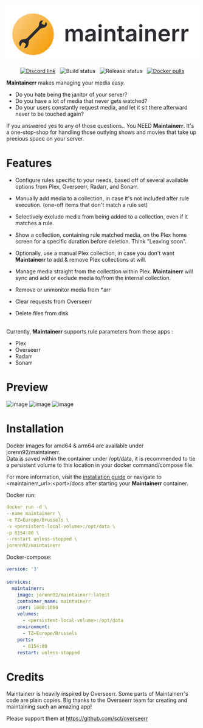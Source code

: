 <p align="center">
  <img src="ui/public/logo_black.svg?raw=true" alt="Maintainerr's custom image"/>
</p>

<p align="center" >
  <a href="https://discord.gg/WP4ZW2QYwk"><img src="https://dcbadge.vercel.app/api/server/WP4ZW2QYwk?style=flat&theme=default-inverted" width="25%" alt="Discord link"/></a>
  &nbsp; 
  <picture><img src="https://ci.cyntek.be/buildStatus/icon?job=Maintainerr%2FMaintainerr-dev-build" width="17%" alt="Build status" /></picture>
    &nbsp; 
  <picture><img src="https://ci.cyntek.be/buildStatus/icon?job=Maintainerr%2FMaintainerr-release-build&subject=release" width="19%" alt="Release status" /></picture>
  &nbsp; 
  <a href="https://hub.docker.com/r/jorenn92/maintainerr"><img src="https://img.shields.io/docker/pulls/jorenn92/maintainerr" alt="Docker pulls" width="16.5%"></a>
</p>

<b>Maintainerr</b> makes managing your media easy. 
 - Do you hate being the janitor of your server?
 - Do you have a lot of media that never gets watched?
 - Do your users constantly request media, and let it sit there afterward never to be touched again?
 
If you answered yes to any of those questions.. You NEED <b>Maintainerr</b>.
It's a one-stop-shop for handling those outlying shows and movies that take up precious space on your server.

# Features
- Configure rules specific to your needs, based off of several available options from Plex, Overseerr, Radarr, and Sonarr.
- Manually add media to a collection, in case it's not included after rule execution. (one-off items that don't match a rule set)
- Selectively exclude media from being added to a collection, even if it matches a rule.
- Show a collection, containing  rule matched media, on the Plex home screen for a specific duration before deletion. Think "Leaving soon".
- Optionally, use a manual Plex collection, in case you don't want <b>Maintainerr</b> to add & remove Plex collections at will.
- Manage media straight from the collection within Plex. <b>Maintainerr</b> will sync and add or exclude media to/from the internal collection.

- Remove or unmonitor media from *arr
- Clear requests from Overseerr
- Delete files from disk

<br />
Currently, <b>Maintainerr</b> supports rule parameters from these apps :

- Plex
- Overseerr
- Radarr
- Sonarr
  
# Preview  
![image](https://github.com/ydkmlt84/Maintainerr/assets/2887742/8edabd29-ed98-4a9f-b41f-251b2e7d309c)
![image](https://github.com/ydkmlt84/Maintainerr/assets/2887742/c9916c90-4c67-4341-a0c1-32613518aa20)
![image](https://github.com/ydkmlt84/Maintainerr/assets/2887742/00740a16-e4fe-4429-a769-64ffcd568cba)



# Installation

Docker images for amd64 & arm64 are available under jorenn92/maintainerr. <br />
Data is saved within the container under /opt/data, it is recommended to tie a persistent volume to this location in your docker command/compose file.

For more information, visit the [installation guide](docs/2-getting-started/1-installation/Installation.md) or navigate to \<maintainerr_url\>:\<port\>/docs after starting your <b>Maintainerr</b> container.

Docker run:
```Yaml
docker run -d \
--name maintainerr \
-e TZ=Europe/Brussels \
-v <persistent-local-volume>:/opt/data \
-p 8154:80 \
--restart unless-stopped \
jorenn92/maintainerr
```
Docker-compose: 
```Yaml
version: '3'

services:
  maintainerr:
    image: jorenn92/maintainerr:latest
    container_name: maintainerr
    user: 1000:1000
    volumes:
      - <persistent-local-volume>:/opt/data
    environment:
      - TZ=Europe/Brussels
    ports:
      - 8154:80
    restart: unless-stopped
```

# Credits
Maintainerr is heavily inspired by Overseerr. Some parts of Maintainerr's code are plain copies. Big thanks to the Overseerr team for creating and maintaining such an amazing app!

Please support them at https://github.com/sct/overseerr

